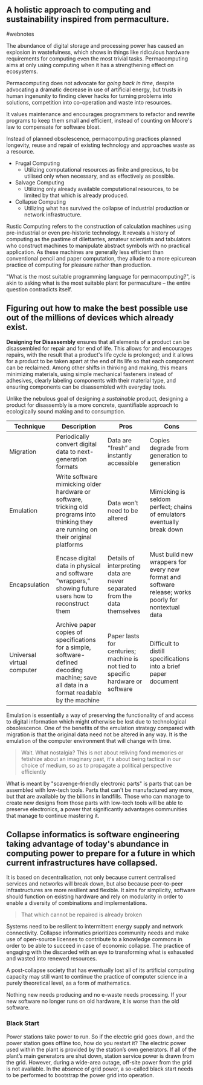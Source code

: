 ## A holistic approach to computing and sustainability inspired from permaculture.
#webnotes

The abundance of digital storage and processing power has caused an explosion in wastefulness, which shows in things like ridiculous hardware requirements for computing even the most trivial tasks. Permacomputing aims at only using computing when it has a strengthening effect on ecosystems.

Permacomputing does not advocate for _going back in time_, despite advocating a dramatic decrease in use of artificial energy, but trusts in human ingenunity to finding clever hacks for turning problems into solutions, competition into co-operation and waste into resources.

It values maintenance and encourages programmers to refactor and rewrite programs to keep them small and efficient, instead of counting on Moore's law to compensate for software bloat.

Instead of planned obsolescence, permacomputing practices planned longevity, reuse and repair of existing technology and approaches waste as a resource.

- Frugal Computing
	- Utilizing computational resources as finite and precious, to be utilised only when necessary, and as effectively as possible.
- Salvage Computing
	- Utilizing only already available computational resources, to be limited by that which is already produced.
- Collapse Computing
	- Utilizing what has survived the collapse of industrial production or network infrastructure.

Rustic Computing refers to the construction of calculation machines using pre-industrial or even pre-historic technology. It reveals a history of computing as the pastime of dilettantes, amateur scientists and tabulators who construct machines to manipulate abstract symbols with no practical application. As these machines are generally less efficient than conventional pencil and paper computation, they allude to a more epicurean practice of computing for pleasure rather than production.

"What is the most suitable programming language for permacomputing?", is akin to asking what is the most suitable plant for permaculture – the entire question contradicts itself.

## Figuring out how to make the best possible use out of the millions of devices which already exist.

**Designing for Disassembly** ensures that all elements of a product can be disassembled for repair and for end of life. This allows for and encourages repairs, with the result that a product's life cycle is prolonged; and it allows for a product to be taken apart at the end of its life so that each component can be reclaimed. Among other shifts in thinking and making, this means minimizing materials, using simple mechanical fasteners instead of adhesives, clearly labeling components with their material type, and ensuring components can be disassembled with everyday tools.

Unlike the nebulous goal of designing a _sustainable_ product, designing a product for disassembly is a more concrete, quantifiable approach to ecologically sound making and to consumption.

| Technique                  | Description | Pros | Cons |
|-----------                 |-------------|------|------|
| Migration                  | Periodically convert digital data to next-generation formats | Data are “fresh” and instantly accessible | Copies degrade from generation to generation
| Emulation                  | Write software mimicking older hardware or software, tricking old programs into thinking they are running on their original platforms | Data won’t need to be altered | Mimicking is seldom perfect; chains of emulators eventually break down |
| Encapsulation              | Encase digital data in physical and software “wrappers,” showing future users how to reconstruct them | Details of interpreting data are never separated from the data themselves | Must build new wrappers for every new format and software release; works poorly for nontextual data |
| Universal virtual computer | Archive paper copies of specifications for a simple, software-defined decoding machine; save all data in a format readable by the machine | Paper lasts for centuries; machine is not tied to specific hardware or software | Difficult to distill specifications into a brief paper document |

Emulation is essentially a way of preserving the functionality of and access to digital information which might otherwise be lost due to technological obsolescence. One of the benefits of the emulation strategy compared with migration is that the original data need not be altered in any way. It is the emulation of the computer environment that will change with time.

>Wait. What nostalgia? This is not about reliving fond memories or fetishize about an imaginary past, it's about being tactical in our choice of medium, so as to propagate a political perspective efficiently

What is meant by "scavenge-friendly electronic parts" is parts that can be assembled with low-tech tools. Parts that can't be manufactured any more, but that are available by the billions in landfills. Those who can manage to create new designs from those parts with low-tech tools will be able to preserve electronics, a power that significantly advantages communities that manage to continue mastering it.

## Collapse informatics is software engineering taking advantage of today's abundance in computing power to prepare for a future in which current infrastructures have collapsed.

It is based on decentralisation, not only because current centralised services and networks will break down, but also because peer-to-peer infrastructures are more resilient and flexible. It aims for simplicity, software should function on existing hardware and rely on modularity in order to enable a diversity of combinations and implementations.

>That which cannot be repaired is already broken

Systems need to be resilient to intermittent energy supply and network connectivity. Collapse informatics prioritizes community needs and make use of open-source licenses to contribute to a knowledge commons in order to be able to succeed in case of economic collapse. The practice of engaging with the discarded with an eye to transforming what is exhausted and wasted into renewed resources.

A post-collapse society that has eventually lost all of its artificial computing capacity may still want to continue the practice of computer science in a purely theoretical level, as a form of mathematics.

Nothing new needs producing and no e-waste needs processing. If your new software no longer runs on old hardware, it is worse than the old software.

### Black Start

Power stations take power to run. So if the electric grid goes down, and the power station goes offline too, how do you restart it? The electric power used within the plant is provided by the station’s own generators. If all of the plant’s main generators are shut down, station service power is drawn from the grid. However, during a wide-area outage, off-site power from the grid is not available. In the absence of grid power, a so-called black start needs to be performed to bootstrap the power grid into operation.
